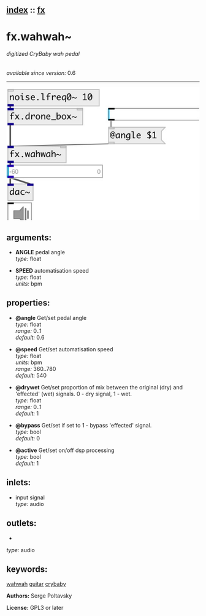 [index](index.html) :: [fx](category_fx.html)
---

# fx.wahwah~

###### digitized CryBaby wah pedal

*available since version:* 0.6

---




[![example](../examples/img/fx.wahwah~.jpg)](../examples/pd/fx.wahwah~.pd)



## arguments:

* **ANGLE**
pedal angle<br>
_type:_ float<br>

* **SPEED**
automatisation speed<br>
_type:_ float<br>
_units:_ bpm<br>





## properties:

* **@angle** 
Get/set pedal angle<br>
_type:_ float<br>
_range:_ 0..1<br>
_default:_ 0.6<br>

* **@speed** 
Get/set automatisation speed<br>
_type:_ float<br>
_units:_ bpm<br>
_range:_ 360..780<br>
_default:_ 540<br>

* **@drywet** 
Get/set proportion of mix between the original (dry) and &#39;effected&#39; (wet) signals. 0 -
dry signal, 1 - wet.<br>
_type:_ float<br>
_range:_ 0..1<br>
_default:_ 1<br>

* **@bypass** 
Get/set if set to 1 - bypass &#39;effected&#39; signal.<br>
_type:_ bool<br>
_default:_ 0<br>

* **@active** 
Get/set on/off dsp processing<br>
_type:_ bool<br>
_default:_ 1<br>



## inlets:

* input signal<br>
_type:_ audio



## outlets:

*  <br>
_type:_ audio



## keywords:

[wahwah](keywords/wahwah.html)
[guitar](keywords/guitar.html)
[crybaby](keywords/crybaby.html)






**Authors:** Serge Poltavsky




**License:** GPL3 or later





